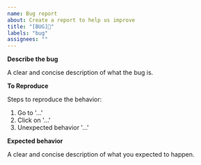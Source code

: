 ```yaml
---
name: Bug report
about: Create a report to help us improve
title: "[BUG]🐛"
labels: "bug"
assignees: ""
---
```


**Describe the bug**

A clear and concise description of what the bug is.


 **To Reproduce**

Steps to reproduce the behavior:

1. Go to '...'
2. Click on '...'
3. Unexpected behavior '...'



**Expected behavior**

A clear and concise description of what you expected to happen.


<!--
**Screenshots**

If applicable, add screenshots to help explain your problem.

**Backend informations**

- OS: [e.g. Windows, Ubuntu, MacOS]
- Browser [e.g. Firefox, Chrome, Safari]

-->
<!--
**Additional context**

Add any other context about the problem here.
-->